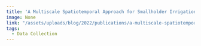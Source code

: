 ```yaml
---
title: 'A Multiscale Spatiotemporal Approach for Smallholder Irrigation Detection'
image: None
link: "/assets/uploads/blog/2022/publications/a-multiscale-spatiotemporal-approach-for-smallholder-irrigation-detection.pdf"
tags:
  - Data Collection
---
```

